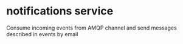 # notifications service

Consume incoming events from AMQP channel
and send messages described in events by email
